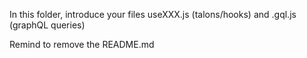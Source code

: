 In this folder, introduce your files useXXX.js (talons/hooks) and .gql.js (graphQL queries)

Remind to remove the README.md